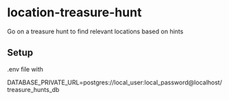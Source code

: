 # location-treasure-hunt

Go on a treasure hunt to find relevant locations based on hints

## Setup

.env file with

DATABASE_PRIVATE_URL=postgres://local_user:local_password@localhost/treasure_hunts_db
